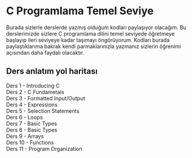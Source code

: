# C Programlama Temel Seviye

Burada sizlerle derslerde yazmış olduğum kodları paylaşıyor olacağım. Bu derslerimizde sizlere C programlama dilini temel seviyede öğretmeye başlayıp ileri seviyeye kadar taşımayı öngörüyorum. Kodları burada paylaştıklarıma bakrak kendi parmaklarınızla yazmanız sizlerin öğrenimi açısından daha faydalı olacaktır. 

## Ders anlatım yol haritası

Ders 1 - Introducing C <br/>
Ders 2 - C Fundametals <br/>
Ders 3 - Formatted Input/Output	<br/>
Ders 4 - Expressions 	<br/>
Ders 5 - Selection Statements	 <br/>
Ders 6 - Loops	<br/>
Ders 7 - Basic Types	<br/>
Ders 8 - Basic Types	<br/>
Ders 9 - Arrays	<br/>
Ders 10 - Functions	<br/>
Ders 11 - Program Organization	<br/>
